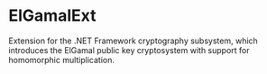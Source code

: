 ElGamalExt
==========

Extension for the .NET Framework cryptography subsystem, which introduces the ElGamal public key cryptosystem with support for homomorphic multiplication.
